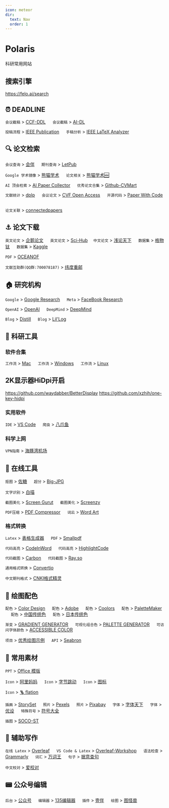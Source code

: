 ```yaml
---
icon: meteor
dir:
  text: Nav
  order: 1
---
```


# Polaris

科研常用网站

## 搜索引擎
https://felo.ai/search

## ⏰ DEADLINE

`会议截稿` > [CCF-DDL](https://ccfddl.github.io/) &emsp;
`会议截稿` > [AI-DL](https://aideadlin.es/?sub=ML,CV,CG,NLP,RO,SP,DM,AP,KR,HCI) &emsp;

`投稿流程` > [IEEE Publication](https://www.computer.org/publications/author-resources) &emsp;
`手稿分析` > [IEEE LaTeX Analyzer](https://latexqc.ieee.org/) &emsp;


## 🔍 论文检索

`会议查询` > [会伴](https://www.myhuiban.com/) &emsp;
`期刊查询` > [LetPub](http://www.letpub.com.cn/index.php?page=journalapp) &emsp;

`Google 学术镜像` > [熊猫学术](https://sc.panda321.com/) &emsp;
`论文相关` > [熊猫学术🆕](https://panda985.com/)

`AI 顶会检索` > [AI Paper Collector](https://ai-paper-collector.vercel.app/) &emsp;
`优秀论文合集` > [Github-CVMart](https://github.com/extreme-assistant/) &emsp;

`文献统计` > [dplp](https://dblp.org/) &emsp;
`会议论文` > [CVF Open Access](https://openaccess.thecvf.com/menu) &emsp;
`开源代码` > [Paper With Code](https://paperswithcode.com) &emsp;

`论文关联` > [connectedpapers](https://www.connectedpapers.com/) &emsp;

## ⚓️ 论文下载

`英文论文` > [企鹅论文](https://doi.qqsci.com) &emsp;
`英文论文` > [Sci-Hub](https://sci-hub.shop/)&emsp;
`中文论文` > [浅论天下](http://xiazai.lunwenfw.com) &emsp;
`数据集` > [格物钛](https://www.graviti.cn) &emsp;
`数据集` > [Kaggle](https://www.kaggle.com/) &emsp;

`PDF` > [OCEANOF](https://oceanofpdf.com) &emsp;

`文献互助群(QQ群:700078187)` > [纬度重邮](http://spis.hnlat.com/) &emsp;

## 🏠 研究机构

`Google` > [Google Research](https://ai.googleblog.com/) &emsp;
`Meta` > [FaceBook Research](https://research.facebook.com/research-areas/machine-learning/) &emsp;

`OpenAI` > [OpenAI](https://openai.com/) &emsp;
`DeepMind` > [DeepMind](https://www.deepmind.com/) &emsp;

`Blog` > [Distill](https://distill.pub/) &emsp;
`Blog` > [Lil'Log](https://lilianweng.github.io/) &emsp;

## 🔨 科研工具

### 软件合集

`工作流` > [Mac](https://github.com/Louiszhai/tool/blob/master/README.md) &emsp;
`工作流` > [Windows](https://github.com/Awesome-Windows/Awesome/blob/master/README-cn.md) &emsp;
`工作流` > [Linux](https://github.com/luong-komorebi/Awesome-Linux-Software/blob/master/README_zh-CN.md) &emsp;

## 2K显示器HiDpi开启

<https://github.com/waydabber/BetterDisplay>
<https://github.com/xzhih/one-key-hidpi>

### 实用软件

`IDE` > [VS Code](https://code.visualstudio.com/) &emsp;
`爬虫` > [八爪鱼](https://www.bazhuayu.com/) &emsp;

### 科学上网

`VPN指南` > [海豚湾机场](https://help.hitun.io/zh/) &emsp;

## 🔧 在线工具

`抠图` > [佐糖](https://picwish.cn/) &emsp;
`超分` > [Big-JPG](https://bigjpg.com) &emsp;

`文字识别` > [白描](https://web.baimiaoapp.com) &emsp;

`截图美化` > [Screen Gurut](https://screen.guru/) &emsp;
`截图美化` > [Screenzy](https://screenzy.io/) &emsp;

`PDF压缩` > [PDF Compressor](https://pdfcompressor.com/zh/) &emsp;
`词云` > [Word Art](https://wordart.com/) &emsp;

### 格式转换

`Latex` > [表格生成器](https://tableconvert.com/zh-CN/latex-generator) &emsp;
`PDF` > [Smallpdf](https://smallpdf.com/cn) &emsp;

`代码高亮` > [CodeInWord](http://www.codeinword.com/#) &emsp;
`代码高亮` > [HighlightCode](https://highlightcode.com) &emsp;

`代码截图` > [Carbon](https://carbon.now.sh/) &emsp;
`代码截图` > [Ray.so](https://ray.so/) &emsp;

`通用格式转换` > [Convertio](https://convertio.co/zh/) &emsp;

`中文期刊格式` > [CNKI格式精灵](https://author.cnki.net/#/index) &emsp;

## 🌈 绘图配色

`配色` > [Color Design](https://colordesigner.io/) &emsp;
`配色` > [Adobe](https://color.adobe.com/zh/create) &emsp;
`配色` > [Coolors](https://coolors.co/) &emsp;
`配色` > [PaletteMaker](https://palettemaker.com/) &emsp;
`配色` > [中国传统色](http://zhongguose.com/) &emsp;
`配色` > [日本传统色](https://nipponcolors.com/) &emsp;

`渐变` > [GRADIENT GENERATOR](https://www.learnui.design/tools/gradient-generator.html) &emsp;
`可视化组合色` > [PALETTE GENERATOR](https://www.learnui.design/tools/data-color-picker.html) &emsp;
`可访问字体颜色` > [ACCESSIBLE COLOR](https://www.learnui.design/tools/accessible-color-generator.html) &emsp;

`项目` > [优秀绘图示例](https://www.heywhale.com/mw/project/5f4b3f146476cf0036f7e51e) &emsp;
`API` > [Seabron](https://seaborn.pydata.org/examples/index.html) &emsp;

## 🧱 常用素材

`PPT` > [Office 模版](https://www.officeplus.cn/) &emsp;

`Icon` > [阿里妈妈](https://www.iconfont.cn/) &emsp;
`Icon` > [字节跳动](https://iconpark.oceanengine.com/home) &emsp;
`Icon` > [图标](https://www.mingcute.com/) &emsp;

`Icon` > [🪜 flation](https://www.flaticon.com/)&emsp;

`插画` > [StorySet](https://storyset.com/) &emsp;
`照片` > [Pexels](https://www.pexels.com/zh-cn/) &emsp;
`照片` > [Pixabay](https://pixabay.com/) &emsp;
`字体` > [字体天下](https://www.fonts.net.cn) &emsp;
`字体` > [优设](https://uiiiuiii.com/tool/typeface) &emsp;
`特殊符号` > [符号大全](http://www.fhdq.net/) &emsp;

`插图` > [SOCO-ST](https://soco-st.com/) &emsp;

## 📜 辅助写作

`在线 Latex` > [Overleaf](https://www.overleaf.com/) &emsp;
`VS Code & Latex` > [Overleaf-Workshop](https://github.com/iamhyc/Overleaf-Workshop) &emsp;
`语法检查` > [Grammarly](https://www.grammarly.com/) &emsp;
`词汇` > [万词王](https://wantwords.net/) &emsp;
`句子` > [据意查句](https://wantquotes.net/) &emsp;

`中文校对` > [爱校对](https://www.ijiaodui.com/home) &emsp;

## 📟 公众号编辑

`后台` > [公众号](https://mp.weixin.qq.com/) &emsp;
`编辑器` > [135编辑器](https://www.135editor.com/beautify_editor.html) &emsp;
`插件` > [壹伴](https://yiban.io/) &emsp;
`绘图` > [图怪兽](https://818ps.com/)&emsp;
